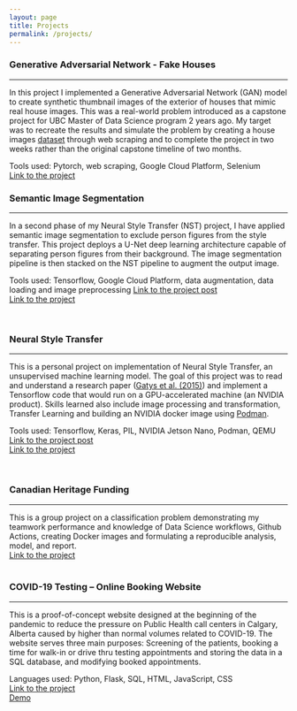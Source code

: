 ```yaml
---
layout: page
title: Projects
permalink: /projects/
---
```



### Generative Adversarial Network - Fake Houses

---
In this project I implemented a Generative Adversarial Network (GAN) model to create synthetic thumbnail images of the exterior of houses that mimic real house images. This was a real-world problem introduced as a capstone project for UBC Master of Data Science program 2 years ago. My target was to recreate the results and simulate the problem by creating a house images [dataset](https://www.kaggle.com/ramiromep/house-thumbnail) through web scraping and to complete the project in two weeks rather than the original capstone timeline of two months.  
  
Tools used: Pytorch, web scraping, Google Cloud Platform, Selenium  
[Link to the project](https://github.com/artanzand/GAN_fake_houses)

### Semantic Image Segmentation

---
In a second phase of my Neural Style Transfer (NST) project, I have applied semantic image segmentation to exclude person figures from the style transfer. This project deploys a U-Net deep learning architecture capable of separating person figures from their background. The image segmentation pipeline is then stacked on the NST pipeline to augment the output image.  
  
Tools used: Tensorflow, Google Cloud Platform, data augmentation, data loading and image preprocessing
[Link to the project post](https://artanzand.github.io//sematic-segmentation/)  
[Link to the project](https://github.com/artanzand/image_segmentation_NST)  
  
<br>

### Neural Style Transfer

---
This is a personal project on implementation of Neural Style Transfer, an unsupervised machine learning model. The goal of this project was to read and understand a research paper ([Gatys et al. (2015)](<https://arxiv.org/abs/1508.06576>)) and implement a Tensorflow code that would run on a GPU-accelerated machine (an NVIDIA product). Skills learned also include image processing and transformation, Transfer Learning and building an NVIDIA docker image using [Podman](https://artanzand.github.io//Tensorflow-Docker/).  
  
Tools used: Tensorflow, Keras, PIL, NVIDIA Jetson Nano, Podman, QEMU  
[Link to the project post](https://artanzand.github.io//neural-style-transfer/)  
[Link to the project](https://github.com/artanzand/neural_style_transfer)  
  
<br>

### Canadian Heritage Funding

---
This is a group project on a classification problem demonstrating my teamwork performance and knowledge of Data Science workflows, Github Actions, creating Docker images and formulating a reproducible analysis, model, and report.  
[Link to the project](https://github.com/artanzand/canadian_heritage_funding)  
<br>

### COVID-19 Testing – Online Booking Website

---
This is a proof-of-concept website designed at the beginning of the pandemic to reduce the pressure on Public Health call centers in Calgary, Alberta caused by higher than normal volumes related to COVID-19. The website serves three main purposes: Screening of the patients, booking a time for walk-in or drive thru testing appointments and storing the data in a SQL database, and modifying booked appointments.
  
Languages used: Python, Flask, SQL, HTML, JavaScript, CSS  
[Link to the project](https://github.com/artanzand/Final-Project---CS50)  
[Demo](https://www.youtube.com/watch?v=VdjYeRtxZYI&ab_channel=artanzandian)
